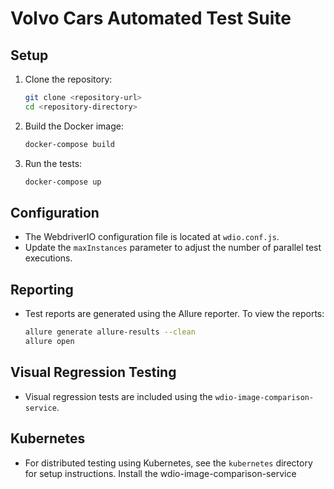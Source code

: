 # Volvo Cars Automated Test Suite

## Setup

1. Clone the repository:
    ```sh
    git clone <repository-url>
    cd <repository-directory>
    ```

2. Build the Docker image:
    ```sh
    docker-compose build
    ```

3. Run the tests:
    ```sh
    docker-compose up
    ```

## Configuration

- The WebdriverIO configuration file is located at `wdio.conf.js`.
- Update the `maxInstances` parameter to adjust the number of parallel test executions.

## Reporting

- Test reports are generated using the Allure reporter. To view the reports:
    ```sh
    allure generate allure-results --clean
    allure open
    ```

## Visual Regression Testing

- Visual regression tests are included using the `wdio-image-comparison-service`.

## Kubernetes

- For distributed testing using Kubernetes, see the `kubernetes` directory for setup instructions.
Install the wdio-image-comparison-service